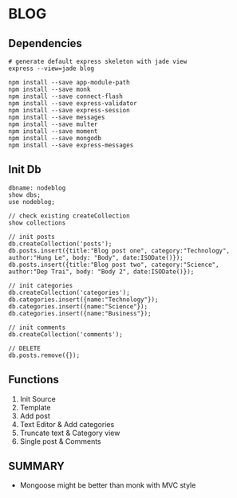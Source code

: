 # BLOG

## Dependencies
```
# generate default express skeleton with jade view
express --view=jade blog

npm install --save app-module-path
npm install --save monk
npm install --save connect-flash
npm install --save express-validator
npm install --save express-session
npm install --save messages
npm install --save multer
npm install --save moment
npm install --save mongodb
npm install --save express-messages
```

## Init Db
```
dbname: nodeblog
show dbs;
use nodeblog;

// check existing createCollection
show collections

// init posts
db.createCollection('posts');
db.posts.insert({title:"Blog post one", category:"Technology", author:"Hung Le", body: "Body", date:ISODate()});
db.posts.insert({title:"Blog post two", category:"Science", author:"Dep Trai", body: "Body 2", date:ISODate()});

// init categories
db.createCollection('categories');
db.categories.insert({name:"Technology"});
db.categories.insert({name:"Science"});
db.categories.insert({name:"Business"});

// init comments
db.createCollection('comments');

// DELETE
db.posts.remove({});
```

## Functions
1. Init Source
2. Template
3. Add post
4. Text Editor & Add categories
5. Truncate text & Category view
6. Single post & Comments

## SUMMARY
- Mongoose might be better than monk with MVC style
